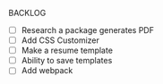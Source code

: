 BACKLOG

- [ ] Research a package generates PDF
- [ ] Add CSS Customizer
- [ ] Make a resume template
- [ ] Ability to save templates
- [ ] Add webpack
